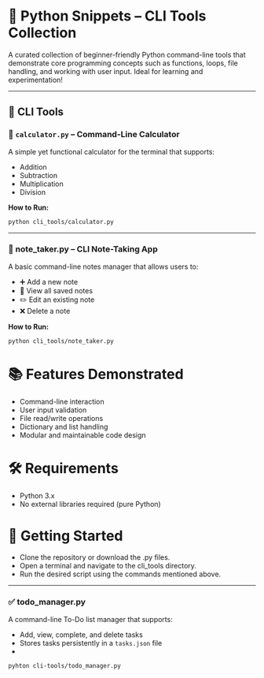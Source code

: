 # 🐍 Python Snippets – CLI Tools Collection

A curated collection of beginner-friendly Python command-line tools that demonstrate core programming concepts such as functions, loops, file handling, and working with user input. Ideal for learning and experimentation!

---

## 📁 CLI Tools

### 🧮 `calculator.py` – Command-Line Calculator

A simple yet functional calculator for the terminal that supports:

- Addition
- Subtraction
- Multiplication
- Division

**How to Run:**

```bash
python cli_tools/calculator.py
```
---

### 📝 note_taker.py – CLI Note-Taking App

A basic command-line notes manager that allows users to:

- ➕ Add a new note
- 📖 View all saved notes
- ✏️ Edit an existing note
- ❌ Delete a note

**How to Run:**

```bash
python cli_tools/note_taker.py
```

# 📚 Features Demonstrated
- Command-line interaction
- User input validation
- File read/write operations
- Dictionary and list handling
- Modular and maintainable code design

# 🛠️ Requirements
- Python 3.x
- No external libraries required (pure Python)

# 🚀 Getting Started
- Clone the repository or download the .py files.
- Open a terminal and navigate to the cli_tools directory.
- Run the desired script using the commands mentioned above.
---

### ✅ todo_manager.py
A command-line To-Do list manager that supports:
- Add, view, complete, and delete tasks
- Stores tasks persistently in a `tasks.json` file
- 
```bash
pyhton cli-tools/todo_manager.py
```
